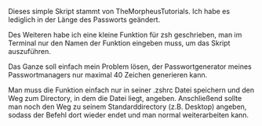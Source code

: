 Dieses simple Skript stammt von TheMorpheusTutorials. Ich habe es lediglich in der Länge des Passworts geändert.

Des Weiteren habe ich eine kleine Funktion für zsh geschrieben, man im Terminal nur den Namen der Funktion eingeben muss, um das Skript auszuführen.

Das Ganze soll einfach mein Problem lösen, der Passwortgenerator meines Passwortmanagers nur maximal 40 Zeichen generieren kann.

Man muss die Funktion einfach nur in seiner .zshrc Datei speichern und den Weg zum Directory, in dem die Datei liegt, angeben.
Anschließend sollte man noch den Weg zu seinem Standarddirectory (z.B. Desktop) angeben, sodass der Befehl dort wieder endet und man normal weiterarbeiten kann.